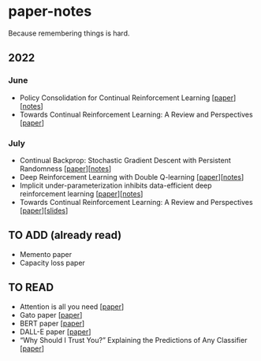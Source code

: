 # paper-notes
Because remembering things is hard.

## 2022
### June
- Policy Consolidation for Continual Reinforcement Learning [[paper](https://arxiv.org/pdf/1902.00255.pdf)][[notes](https://github.com/jordancoblin/paper-notes/blob/main/Policy_Consolidation_for_Continual%20Reinforcement_Learning.md)]
- Towards Continual Reinforcement Learning: A Review and Perspectives [[paper](https://arxiv.org/pdf/2012.13490.pdf)]

### July
- Continual Backprop:
Stochastic Gradient Descent with Persistent Randomness [[paper](https://arxiv.org/pdf/2108.06325.pdf)][[notes](https://github.com/jordancoblin/paper-notes/blob/main/continual_backprop.md)]
- Deep Reinforcement Learning with Double Q-learning [[paper](https://arxiv.org/pdf/1509.06461v3.pdf)][[notes](https://github.com/jordancoblin/paper-notes/blob/main/double_dqn.md)]
- Implicit under-parameterization inhibits data-efficient deep reinforcement learning [[paper](https://arxiv.org/pdf/2010.14498.pdf)][[notes](https://github.com/jordancoblin/paper-notes/blob/main/under_parameterization_deep_rl.md)]
- Towards Continual Reinforcement Learning: A Review and Perspectives [[paper](https://arxiv.org/pdf/2012.13490.pdf)][[slides](https://github.com/jordancoblin/paper-notes/blob/main/Continual%20Learning%20in%20RL.key)]

## TO ADD (already read)
- Memento paper
- Capacity loss paper

## TO READ
- Attention is all you need [[paper](https://arxiv.org/pdf/1706.03762.pdf)]
- Gato paper [[paper](https://arxiv.org/pdf/2205.06175.pdf)]
- BERT paper [[paper](https://arxiv.org/abs/1810.04805)]
- DALL-E paper [[paper](https://arxiv.org/pdf/2102.12092.pdf)]
- “Why Should I Trust You?” Explaining the Predictions of Any Classifier [[paper](https://arxiv.org/pdf/1602.04938.pdf)]
